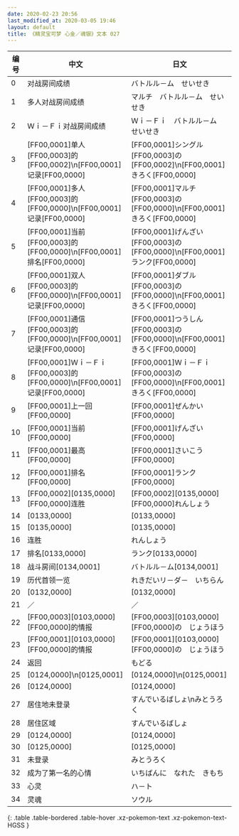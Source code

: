 ```yaml
---
date: 2020-02-23 20:56
last_modified_at: 2020-03-05 19:46
layout: default
title: 《精灵宝可梦 心金／魂银》文本 027
---
```

| 编号 | 中文 | 日文 |
| ---- | ---- | ---- |
| 0 | 对战房间成绩 | バトルル－ム　せいせき |
| 1 | 多人对战房间成绩 | マルチ　バトルル－ム　せいせき |
| 2 | Ｗｉ－Ｆｉ对战房间成绩 | Ｗｉ－Ｆｉ　バトルル－ム　せいせき |
| 3 | [FF00,0001]单人[FF00,0003]的[FF00,0002]\n[FF00,0001]记录[FF00,0000] | [FF00,0001]シングル[FF00,0003]の[FF00,0002]\n[FF00,0001]きろく[FF00,0000] |
| 4 | [FF00,0001]多人[FF00,0003]的[FF00,0000]\n[FF00,0001]记录[FF00,0000] | [FF00,0001]マルチ[FF00,0003]の[FF00,0000]\n[FF00,0001]きろく[FF00,0000] |
| 5 | [FF00,0001]当前[FF00,0003]的[FF00,0000]\n[FF00,0001]排名[FF00,0000] | [FF00,0001]げんざい[FF00,0003]の[FF00,0000]\n[FF00,0001]ランク[FF00,0000] |
| 6 | [FF00,0001]双人[FF00,0003]的[FF00,0000]\n[FF00,0001]记录[FF00,0000] | [FF00,0001]ダブル[FF00,0003]の[FF00,0000]\n[FF00,0001]きろく[FF00,0000] |
| 7 | [FF00,0001]通信[FF00,0003]的[FF00,0000]\n[FF00,0001]记录[FF00,0000] | [FF00,0001]つうしん[FF00,0003]の[FF00,0000]\n[FF00,0001]きろく[FF00,0000] |
| 8 | [FF00,0001]Ｗｉ－Ｆｉ[FF00,0003]的[FF00,0000]\n[FF00,0001]记录[FF00,0000] | [FF00,0001]Ｗｉ－Ｆｉ[FF00,0003]の[FF00,0000]\n[FF00,0001]きろく[FF00,0000] |
| 9 | [FF00,0001]上一回[FF00,0000] | [FF00,0001]ぜんかい[FF00,0000] |
| 10 | [FF00,0001]当前[FF00,0000] | [FF00,0001]げんざい[FF00,0000] |
| 11 | [FF00,0001]最高[FF00,0000] | [FF00,0001]さいこう[FF00,0000] |
| 12 | [FF00,0001]排名[FF00,0000] | [FF00,0001]ランク[FF00,0000] |
| 13 | [FF00,0002][0135,0000][FF00,0000]连胜 | [FF00,0002][0135,0000][FF00,0000]れんしょう |
| 14 | [0133,0000] | [0133,0000] |
| 15 | [0135,0000] | [0135,0000] |
| 16 | 连胜 | れんしょう |
| 17 | 排名[0133,0000] | ランク[0133,0000] |
| 18 | 战斗房间[0134,0001] | バトルル－ム[0134,0001] |
| 19 | 历代首领一览 | れきだいリ－ダ－　いちらん |
| 20 | [0132,0000] | [0132,0000] |
| 21 | ／ | ／ |
| 22 | [FF00,0003][0103,0000][FF00,0000]的情报 | [FF00,0003][0103,0000][FF00,0000]の　じょうほう |
| 23 | [FF00,0001][0103,0000][FF00,0000]的情报 | [FF00,0001][0103,0000][FF00,0000]の　じょうほう |
| 24 | 返回 | もどる |
| 25 | [0124,0000]\n[0125,0001] | [0124,0000]\n[0125,0001] |
| 26 | [0124,0000] | [0124,0000] |
| 27 | 居住地未登录 | すんでいるばしょ\nみとうろく |
| 28 | 居住区域 | すんでいるばしょ |
| 29 | [0124,0000] | [0124,0000] |
| 30 | [0125,0000] | [0125,0000] |
| 31 | 未登录 | みとうろく |
| 32 | 成为了第一名的心情 | いちばんに　なれた　きもち |
| 33 | 心灵 | ハ－ト |
| 34 | 灵魂 | ソウル |
{: .table .table-bordered .table-hover .xz-pokemon-text .xz-pokemon-text-HGSS }